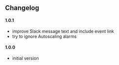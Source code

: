 ## Changelog

#### 1.0.1
- improve Slack message text and include event link
- try to ignore Autoscaling alarms

#### 1.0.0
- initial version
